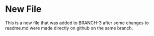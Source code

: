 # New File
This is a new file that was added to BRANCH-3 after some changes to readme.md were made directly on github on the same branch.